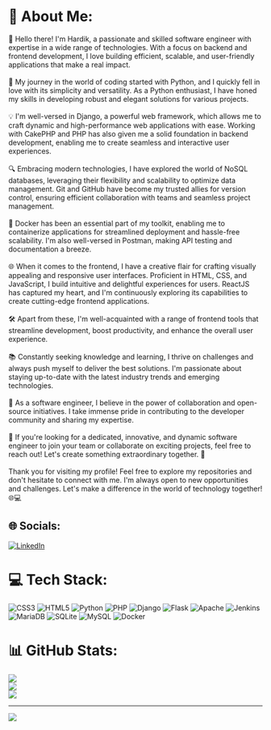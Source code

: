 # 💫 About Me:
👋 Hello there! I'm Hardik, a passionate and skilled software engineer with expertise in a wide range of technologies. With a focus on backend and frontend development, I love building efficient, scalable, and user-friendly applications that make a real impact.<br><br>🚀 My journey in the world of coding started with Python, and I quickly fell in love with its simplicity and versatility. As a Python enthusiast, I have honed my skills in developing robust and elegant solutions for various projects.<br><br>💡 I'm well-versed in Django, a powerful web framework, which allows me to craft dynamic and high-performance web applications with ease. Working with CakePHP and PHP has also given me a solid foundation in backend development, enabling me to create seamless and interactive user experiences.<br><br>🔍 Embracing modern technologies, I have explored the world of NoSQL databases, leveraging their flexibility and scalability to optimize data management. Git and GitHub have become my trusted allies for version control, ensuring efficient collaboration with teams and seamless project management.<br><br>🐳 Docker has been an essential part of my toolkit, enabling me to containerize applications for streamlined deployment and hassle-free scalability. I'm also well-versed in Postman, making API testing and documentation a breeze.<br><br>🌐 When it comes to the frontend, I have a creative flair for crafting visually appealing and responsive user interfaces. Proficient in HTML, CSS, and JavaScript, I build intuitive and delightful experiences for users. ReactJS has captured my heart, and I'm continuously exploring its capabilities to create cutting-edge frontend applications.<br><br>🛠️ Apart from these, I'm well-acquainted with a range of frontend tools that streamline development, boost productivity, and enhance the overall user experience.<br><br>📚 Constantly seeking knowledge and learning, I thrive on challenges and always push myself to deliver the best solutions. I'm passionate about staying up-to-date with the latest industry trends and emerging technologies.<br><br>🌟 As a software engineer, I believe in the power of collaboration and open-source initiatives. I take immense pride in contributing to the developer community and sharing my expertise.<br><br>💼 If you're looking for a dedicated, innovative, and dynamic software engineer to join your team or collaborate on exciting projects, feel free to reach out! Let's create something extraordinary together. 🚀<br><br>Thank you for visiting my profile! Feel free to explore my repositories and don't hesitate to connect with me. I'm always open to new opportunities and challenges. Let's make a difference in the world of technology together! 🌐💻


## 🌐 Socials:
[![LinkedIn](https://img.shields.io/badge/LinkedIn-%230077B5.svg?logo=linkedin&logoColor=white)](https://linkedin.com/in/www.linkedin.com/in/hardik-negi-8986a2225) 

# 💻 Tech Stack:
![CSS3](https://img.shields.io/badge/css3-%231572B6.svg?style=for-the-badge&logo=css3&logoColor=white) ![HTML5](https://img.shields.io/badge/html5-%23E34F26.svg?style=for-the-badge&logo=html5&logoColor=white) ![Python](https://img.shields.io/badge/python-3670A0?style=for-the-badge&logo=python&logoColor=ffdd54) ![PHP](https://img.shields.io/badge/php-%23777BB4.svg?style=for-the-badge&logo=php&logoColor=white) ![Django](https://img.shields.io/badge/django-%23092E20.svg?style=for-the-badge&logo=django&logoColor=white) ![Flask](https://img.shields.io/badge/flask-%23000.svg?style=for-the-badge&logo=flask&logoColor=white) ![Apache](https://img.shields.io/badge/apache-%23D42029.svg?style=for-the-badge&logo=apache&logoColor=white) ![Jenkins](https://img.shields.io/badge/jenkins-%232C5263.svg?style=for-the-badge&logo=jenkins&logoColor=white) ![MariaDB](https://img.shields.io/badge/MariaDB-003545?style=for-the-badge&logo=mariadb&logoColor=white) ![SQLite](https://img.shields.io/badge/sqlite-%2307405e.svg?style=for-the-badge&logo=sqlite&logoColor=white) ![MySQL](https://img.shields.io/badge/mysql-%2300f.svg?style=for-the-badge&logo=mysql&logoColor=white) ![Docker](https://img.shields.io/badge/docker-%230db7ed.svg?style=for-the-badge&logo=docker&logoColor=white)
# 📊 GitHub Stats:
![](https://github-readme-stats.vercel.app/api?username=HardChamp22&theme=dark&hide_border=false&include_all_commits=false&count_private=false)<br/>
![](https://github-readme-streak-stats.herokuapp.com/?user=HardChamp22&theme=dark&hide_border=false)<br/>
![](https://github-readme-stats.vercel.app/api/top-langs/?username=HardChamp22&theme=dark&hide_border=false&include_all_commits=false&count_private=false&layout=compact)

---
[![](https://visitcount.itsvg.in/api?id=HardChamp22&icon=0&color=0)](https://visitcount.itsvg.in)

<!-- Proudly created with GPRM ( https://gprm.itsvg.in ) -->

